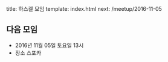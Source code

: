 title: 하스켈 모임
template: index.html
next: /meetup/2016-11-05

## 다음 모임

- 2016년 11월 05일 토요일 13시
- 장소 스포카
